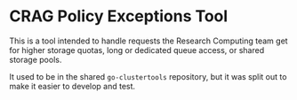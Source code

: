 # CRAG Policy Exceptions Tool

This is a tool intended to handle requests the Research Computing team get for higher storage quotas, long or dedicated queue access, or shared storage pools.

It used to be in the shared `go-clustertools` repository, but it was split out to make it easier to develop and test.



